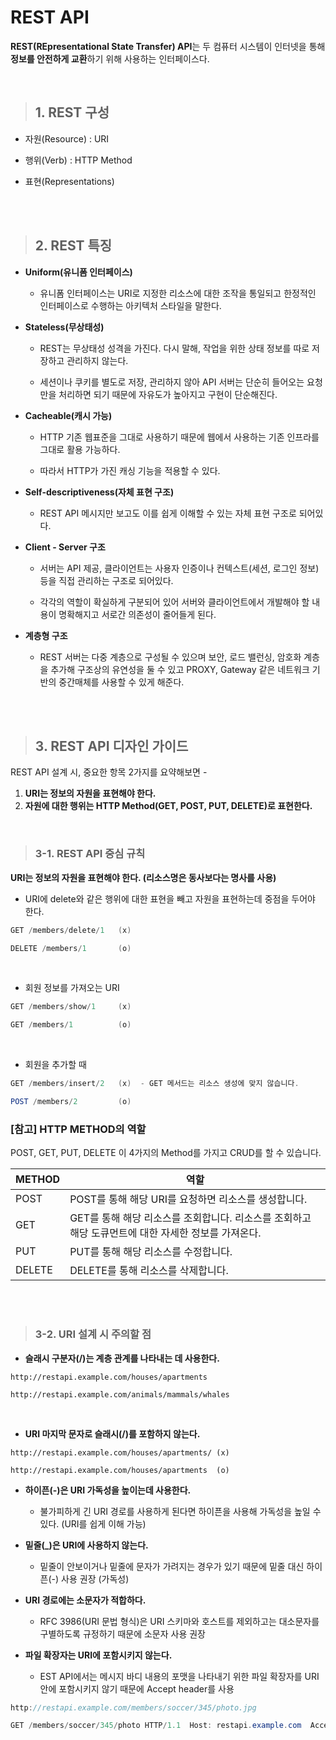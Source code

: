 # REST API
<b>REST(REpresentational State Transfer) API</b>는 두 컴퓨터 시스템이 인터넷을 통해 <b>정보를 안전하게 교환</b>하기 위해 사용하는 인터페이스다.

<br/>

>## 1. REST 구성
- 자원(Resource) : URI

- 행위(Verb) : HTTP Method

- 표현(Representations)

<br/>
<br/>

>## 2. REST 특징
- <b>Uniform(유니폼 인터페이스)</b>

  - 유니폼 인터페이스는 URI로 지정한 리소스에 대한 조작을 통일되고 한정적인 인터페이스로 수행하는 아키텍처 스타일을 말한다.

- <b>Stateless(무상태성)</b>

  - REST는 무상태성 성격을 가진다. 다시 말해, 작업을 위한 상태 정보를 따로 저장하고 관리하지 않는다.

  - 세션이나 쿠키를 별도로 저장, 관리하지 않아 API 서버는 단순히 들어오는 요청만을 처리하면 되기 때문에 자유도가 높아지고 구현이 단순해진다.

- <b>Cacheable(캐시 가능)</b>
  - HTTP 기존 웹표준을 그대로 사용하기 때문에 웹에서 사용하는 기존 인프라를 그대로 활용 가능하다.

  - 따라서 HTTP가 가진 캐싱 기능을 적용할 수 있다.

- <b>Self-descriptiveness(자체 표현 구조)</b>
  - REST API 메시지만 보고도 이를 쉽게 이해할 수 있는 자체 표현 구조로 되어있다.

- <b>Client - Server 구조</b>
  - 서버는 API 제공, 클라이언트는 사용자 인증이나 컨텍스트(세션, 로그인 정보) 등을 직접 관리하는 구조로 되어있다.

  - 각각의 역할이 확실하게 구분되어 있어 서버와 클라이언트에서 개발해야 할 내용이 명확해지고 서로간 의존성이 줄어들게 된다.

- <b>계층형 구조</b>
  - REST 서버는 다중 계층으로 구성될 수 있으며 보안, 로드 밸런싱, 암호화 계층을 추가해 구조상의 유연성을 둘 수 있고 PROXY, Gateway 같은 네트워크 기반의 중간매체를 사용할 수 있게 해준다.

<br/>
<br/>

>## 3. REST API 디자인 가이드
REST API 설계 시, 중요한 항목 2가지를 요약해보면 -
1. <b>URI는 정보의 자원을 표현해야 한다.</b>
2. <b>자원에 대한 행위는 HTTP Method(GET, POST, PUT, DELETE)로 표현한다.</b>

<br/>

>### 3-1. REST API 중심 규칙

<b>URI는 정보의 자원을 표현해야 한다. (리소스명은 동사보다는 명사를 사용)</b>

- URI에 delete와 같은 행위에 대한 표현을 빼고 자원을 표현하는데 중점을 두어야 한다.
```java
GET /members/delete/1   (x)

DELETE /members/1       (o)
```
<br/>

- 회원 정보를 가져오는 URI
```java
GET /members/show/1     (x)

GET /members/1          (o)
```
<br/>

- 회원을 추가할 때
```java
GET /members/insert/2   (x)  - GET 메서드는 리소스 생성에 맞지 않습니다.

POST /members/2         (o)
```

### [참고] HTTP METHOD의 역할

POST, GET, PUT, DELETE 이 4가지의 Method를 가지고 CRUD를 할 수 있습니다.

|METHOD|역할|
|------|----|
|POST|POST를 통해 해당 URI를 요청하면 리소스를 생성합니다.|
|GET|GET를 통해 해당 리소스를 조회합니다. 리소스를 조회하고 해당 도큐먼트에 대한 자세한 정보를 가져온다.|
|PUT|PUT를 통해 해당 리소스를 수정합니다.|
|DELETE|DELETE를 통해 리소스를 삭제합니다.|

<br/>
<br/>

>### 3-2. URI 설계 시 주의할 점
- <b>슬래시 구분자(/)는 계층 관계를 나타내는 데 사용한다.</b>
```
http://restapi.example.com/houses/apartments

http://restapi.example.com/animals/mammals/whales
```
<br/>

- <b>URI 마지막 문자로 슬래시(/)를 포함하지 않는다.</b>
```
http://restapi.example.com/houses/apartments/ (x)

http://restapi.example.com/houses/apartments  (o)
```

- <b>하이픈(-)은 URI 가독성을 높이는데 사용한다.</b>

  - 불가피하게 긴 URI 경로를 사용하게 된다면 하이픈을 사용해 가독성을 높일 수 있다. (URI를 쉽게 이해 가능)

- <b>밑줄(\_)은 URI에 사용하지 않는다.</b>

  - 밑줄이 안보이거나 밑줄에 문자가 가려지는 경우가 있기 때문에 밑줄 대신 하이픈(-) 사용 권장 (가독성)

- <b>URI 경로에는 소문자가 적합하다.</b>
  
  - RFC 3986(URI 문법 형식)은 URI 스키마와 호스트를 제외하고는 대소문자를 구별하도록 규정하기 때문에 소문자 사용 권장

- <b>파일 확장자는 URI에 포함시키지 않는다.</b>

  - EST API에서는 메시지 바디 내용의 포맷을 나타내기 위한 파일 확장자를 URI 안에 포함시키지 않기 때문에 Accept header를 사용
```java
http://restapi.example.com/members/soccer/345/photo.jpg                              (x)

GET /members/soccer/345/photo HTTP/1.1  Host: restapi.example.com  Accept: image/jpg (o)
```
<br/>

